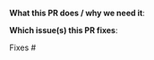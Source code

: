 <!--  Thanks for sending a pull request!  Here are some tips for you:

1. Ensure that your code follows our code conventions: https://github.com/gojek/xp/blob/master/CONTRIBUTING.md#code-style--linting
2. Run unit tests and ensure that they are passing: https://github.com/gojek/xp/blob/master/CONTRIBUTING.md#unit-tests
3. Make sure documentation is updated for your PR

-->

**What this PR does / why we need it**:

**Which issue(s) this PR fixes**:
<!--
*Automatically closes linked issue when PR is merged.
Usage: `Fixes #<issue number>`, or `Fixes (paste link of issue)`.
-->
Fixes #
